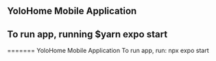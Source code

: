 ## YoloHome Mobile Application

## To run app, running $yarn expo start
=======
YoloHome Mobile Application
To run app, run: npx expo start